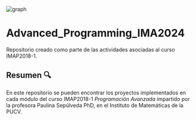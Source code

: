 ![graph](https://github.com/user-attachments/assets/32dfd62a-0dc5-42e9-9464-6710f6007d54)

# Advanced_Programming_IMA2024
Repositorio creado como parte de las actividades asociadas al curso IMAP2018-1.


## Resumen 🔍
En este repositorio se pueden encontrar los proyectos implementados en cada módulo del curso IMAP2018-1 _Programación Avanzada_ impartido por la profesora Paulina Sepúlveda PhD, en el Instituto de Matemáticas de la PUCV.
